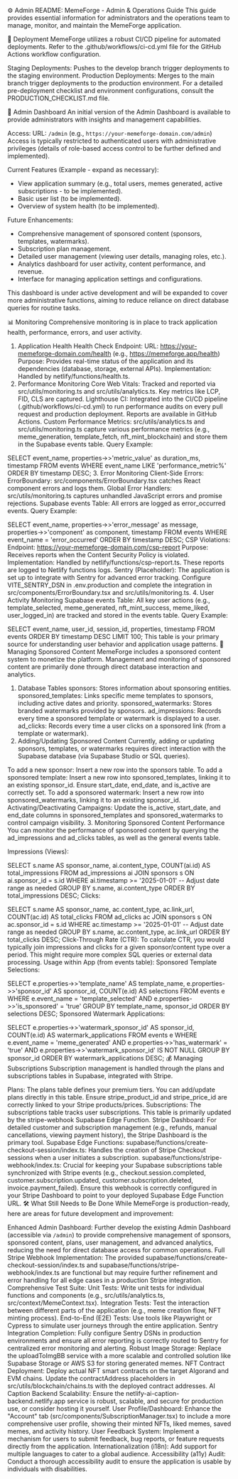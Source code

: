 ⚙️ Admin README: MemeForge - Admin & Operations Guide
This guide provides essential information for administrators and the operations team to manage, monitor, and maintain the MemeForge application.

🚀 Deployment
MemeForge utilizes a robust CI/CD pipeline for automated deployments. Refer to the .github/workflows/ci-cd.yml file for the GitHub Actions workflow configuration.

Staging Deployments: Pushes to the develop branch trigger deployments to the staging environment.
Production Deployments: Merges to the main branch trigger deployments to the production environment.
For a detailed pre-deployment checklist and environment configurations, consult the PRODUCTION_CHECKLIST.md file.

👑 Admin Dashboard
An initial version of the Admin Dashboard is available to provide administrators with insights and management capabilities.

Access:
URL: `/admin` (e.g., `https://your-memeforge-domain.com/admin`)
Access is typically restricted to authenticated users with administrative privileges (details of role-based access control to be further defined and implemented).

Current Features (Example - expand as necessary):
- View application summary (e.g., total users, memes generated, active subscriptions - to be implemented).
- Basic user list (to be implemented).
- Overview of system health (to be implemented).

Future Enhancements:
- Comprehensive management of sponsored content (sponsors, templates, watermarks).
- Subscription plan management.
- Detailed user management (viewing user details, managing roles, etc.).
- Analytics dashboard for user activity, content performance, and revenue.
- Interface for managing application settings and configurations.

This dashboard is under active development and will be expanded to cover more administrative functions, aiming to reduce reliance on direct database queries for routine tasks.

📊 Monitoring
Comprehensive monitoring is in place to track application health, performance, errors, and user activity.

1. Application Health
Health Check Endpoint:
URL: https://your-memeforge-domain.com/health (e.g., https://memeforge.app/health)
Purpose: Provides real-time status of the application and its dependencies (database, storage, external APIs).
Implementation: Handled by netlify/functions/health.ts.
2. Performance Monitoring
Core Web Vitals: Tracked and reported via src/utils/monitoring.ts and src/utils/analytics.ts. Key metrics like LCP, FID, CLS are captured.
Lighthouse CI: Integrated into the CI/CD pipeline (.github/workflows/ci-cd.yml) to run performance audits on every pull request and production deployment. Reports are available in GitHub Actions.
Custom Performance Metrics: src/utils/analytics.ts and src/utils/monitoring.ts capture various performance metrics (e.g., meme_generation, template_fetch, nft_mint_blockchain) and store them in the Supabase events table.
Query Example:

SELECT event_name, properties->>'metric_value' as duration_ms, timestamp
FROM events
WHERE event_name LIKE 'performance_metric%'
ORDER BY timestamp DESC;
3. Error Monitoring
Client-Side Errors:
ErrorBoundary: src/components/ErrorBoundary.tsx catches React component errors and logs them.
Global Error Handlers: src/utils/monitoring.ts captures unhandled JavaScript errors and promise rejections.
Supabase events Table: All errors are logged as error_occurred events.
Query Example:

SELECT event_name, properties->>'error_message' as message, properties->>'component' as component, timestamp
FROM events
WHERE event_name = 'error_occurred'
ORDER BY timestamp DESC;
CSP Violations:
Endpoint: https://your-memeforge-domain.com/csp-report
Purpose: Receives reports when the Content Security Policy is violated.
Implementation: Handled by netlify/functions/csp-report.ts. These reports are logged to Netlify functions logs.
Sentry (Placeholder): The application is set up to integrate with Sentry for advanced error tracking. Configure VITE_SENTRY_DSN in .env.production and complete the integration in src/components/ErrorBoundary.tsx and src/utils/monitoring.ts.
4. User Activity Monitoring
Supabase events Table: All key user actions (e.g., template_selected, meme_generated, nft_mint_success, meme_liked, user_logged_in) are tracked and stored in the events table.
Query Example:

SELECT event_name, user_id, session_id, properties, timestamp
FROM events
ORDER BY timestamp DESC
LIMIT 100;
This table is your primary source for understanding user behavior and application usage patterns.
🤝 Managing Sponsored Content
MemeForge includes a sponsored content system to monetize the platform. Management and monitoring of sponsored content are primarily done through direct database interaction and analytics.

1. Database Tables
sponsors: Stores information about sponsoring entities.
sponsored_templates: Links specific meme templates to sponsors, including active dates and priority.
sponsored_watermarks: Stores branded watermarks provided by sponsors.
ad_impressions: Records every time a sponsored template or watermark is displayed to a user.
ad_clicks: Records every time a user clicks on a sponsored link (from a template or watermark).
2. Adding/Updating Sponsored Content
Currently, adding or updating sponsors, templates, or watermarks requires direct interaction with the Supabase database (via Supabase Studio or SQL queries).

To add a new sponsor: Insert a new row into the sponsors table.
To add a sponsored template: Insert a new row into sponsored_templates, linking it to an existing sponsor_id. Ensure start_date, end_date, and is_active are correctly set.
To add a sponsored watermark: Insert a new row into sponsored_watermarks, linking it to an existing sponsor_id.
Activating/Deactivating Campaigns: Update the is_active, start_date, and end_date columns in sponsored_templates and sponsored_watermarks to control campaign visibility.
3. Monitoring Sponsored Content Performance
You can monitor the performance of sponsored content by querying the ad_impressions and ad_clicks tables, as well as the general events table.

Impressions (Views):

SELECT
    s.name AS sponsor_name,
    ai.content_type,
    COUNT(ai.id) AS total_impressions
FROM
    ad_impressions ai
JOIN
    sponsors s ON ai.sponsor_id = s.id
WHERE
    ai.timestamp >= '2025-01-01' -- Adjust date range as needed
GROUP BY
    s.name, ai.content_type
ORDER BY
    total_impressions DESC;
Clicks:

SELECT
    s.name AS sponsor_name,
    ac.content_type,
    ac.link_url,
    COUNT(ac.id) AS total_clicks
FROM
    ad_clicks ac
JOIN
    sponsors s ON ac.sponsor_id = s.id
WHERE
    ac.timestamp >= '2025-01-01' -- Adjust date range as needed
GROUP BY
    s.name, ac.content_type, ac.link_url
ORDER BY
    total_clicks DESC;
Click-Through Rate (CTR): To calculate CTR, you would typically join impressions and clicks for a given sponsor/content type over a period. This might require more complex SQL queries or external data processing.
Usage within App (from events table):
Sponsored Template Selections:

SELECT
    e.properties->>'template_name' AS template_name,
    e.properties->>'sponsor_id' AS sponsor_id,
    COUNT(e.id) AS selections
FROM
    events e
WHERE
    e.event_name = 'template_selected'
    AND e.properties->>'is_sponsored' = 'true'
GROUP BY
    template_name, sponsor_id
ORDER BY
    selections DESC;
Sponsored Watermark Applications:

SELECT
    e.properties->>'watermark_sponsor_id' AS sponsor_id,
    COUNT(e.id) AS watermark_applications
FROM
    events e
WHERE
    e.event_name = 'meme_generated'
    AND e.properties->>'has_watermark' = 'true'
    AND e.properties->>'watermark_sponsor_id' IS NOT NULL
GROUP BY
    sponsor_id
ORDER BY
    watermark_applications DESC;
💰 Managing Subscriptions
Subscription management is handled through the plans and subscriptions tables in Supabase, integrated with Stripe.

Plans: The plans table defines your premium tiers. You can add/update plans directly in this table. Ensure stripe_product_id and stripe_price_id are correctly linked to your Stripe products/prices.
Subscriptions: The subscriptions table tracks user subscriptions. This table is primarily updated by the stripe-webhook Supabase Edge Function.
Stripe Dashboard: For detailed customer and subscription management (e.g., refunds, manual cancellations, viewing payment history), the Stripe Dashboard is the primary tool.
Supabase Edge Functions:
supabase/functions/create-checkout-session/index.ts: Handles the creation of Stripe Checkout sessions when a user initiates a subscription.
supabase/functions/stripe-webhook/index.ts: Crucial for keeping your Supabase subscriptions table synchronized with Stripe events (e.g., checkout.session.completed, customer.subscription.updated, customer.subscription.deleted, invoice.payment_failed). Ensure this webhook is correctly configured in your Stripe Dashboard to point to your deployed Supabase Edge Function URL.
🛠️ What Still Needs to Be Done
While MemeForge is production-ready, here are areas for future development and improvement:

Enhanced Admin Dashboard: Further develop the existing Admin Dashboard (accessible via `/admin`) to provide comprehensive management of sponsors, sponsored content, plans, user management, and advanced analytics, reducing the need for direct database access for common operations.
Full Stripe Webhook Implementation: The provided supabase/functions/create-checkout-session/index.ts and supabase/functions/stripe-webhook/index.ts are functional but may require further refinement and error handling for all edge cases in a production Stripe integration.
Comprehensive Test Suite:
Unit Tests: Write unit tests for individual functions and components (e.g., src/utils/analytics.ts, src/context/MemeContext.tsx).
Integration Tests: Test the interaction between different parts of the application (e.g., meme creation flow, NFT minting process).
End-to-End (E2E) Tests: Use tools like Playwright or Cypress to simulate user journeys through the entire application.
Sentry Integration Completion: Fully configure Sentry DSNs in production environments and ensure all error reporting is correctly routed to Sentry for centralized error monitoring and alerting.
Robust Image Storage: Replace the uploadToImgBB service with a more scalable and controlled solution like Supabase Storage or AWS S3 for storing generated memes.
NFT Contract Deployment: Deploy actual NFT smart contracts on the target Algorand and EVM chains. Update the contractAddress placeholders in src/utils/blockchain/chains.ts with the deployed contract addresses.
AI Caption Backend Scalability: Ensure the netlify-ai-caption-backend.netlify.app service is robust, scalable, and secure for production use, or consider hosting it yourself.
User Profile/Dashboard: Enhance the "Account" tab (src/components/SubscriptionManager.tsx) to include a more comprehensive user profile, showing their minted NFTs, liked memes, saved memes, and activity history.
User Feedback System: Implement a mechanism for users to submit feedback, bug reports, or feature requests directly from the application.
Internationalization (i18n): Add support for multiple languages to cater to a global audience.
Accessibility (a11y) Audit: Conduct a thorough accessibility audit to ensure the application is usable by individuals with disabilities.
